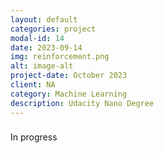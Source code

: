 ```yaml
---
layout: default
categories: project
modal-id: 14
date: 2023-09-14
img: reinforcement.png
alt: image-alt
project-date: October 2023
client: NA
category: Machine Learning
description: Udacity Nano Degree
---
```


###
In progress
